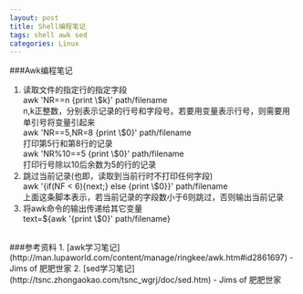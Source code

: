 ```yaml
---
layout: post
title: Shell编程笔记
tags: shell awk sed
categories: Linux
---
```

###Awk编程笔记
1. 读取文件的指定行的指定字段<br>
awk 'NR==n {print \\$k}' path/filename<br>
n,k正整数，分别表示记录的行号和字段号。若要用变量表示行号，则需要用单引号将变量引起来<br>
awk 'NR==5,NR=8 {print \\$0}' path/filename<br>
打印第5行和第8行的记录<br>
awk 'NR%10==5 {print \\$0}' path/filename<br>
打印行号除以10后余数为5的行的记录<br>
2. 跳过当前记录(也即，读取到当前行时不打印任何字段)<br>
awk '{if(NF < 6){next;} else {print \\$0}}' path/filename<br>
上面这条脚本表示，若当前记录的字段数小于6则跳过，否则输出当前记录<br>
3. 将awk命令的输出传递给其它变量<br>
text=${awk '{print \\$0}' path/filename}<br>
<br>
###参考资料  
1. [awk学习笔记](http://man.lupaworld.com/content/manage/ringkee/awk.htm#id2861697) - Jims of 肥肥世家
2. [sed学习笔记](http://tsnc.zhongaokao.com/tsnc_wgrj/doc/sed.htm) - Jims of 肥肥世家
